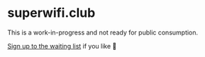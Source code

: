 # superwifi.club

This is a work-in-progress and not ready for public consumption.

[Sign up to the waiting list](http://goo.gl/forms/FvqpTWstzJ) if you like :fishing_pole_and_fish:
